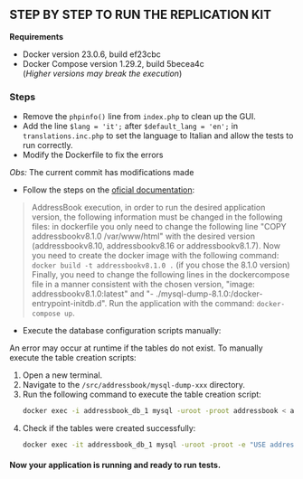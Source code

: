 ## STEP BY STEP TO RUN THE REPLICATION KIT

**Requirements**

- Docker version 23.0.6, build ef23cbc
- Docker Compose version 1.29.2, build 5becea4c  
  (_Higher versions may break the execution_)

### Steps

- Remove the `phpinfo()` line from `index.php` to clean up the GUI.
- Add the line `$lang = 'it';` after `$default_lang = 'en';` in `translations.inc.php` to set the language to Italian and allow the tests to run correctly.
- Modify the Dockerfile to fix the errors

_Obs:_ The current commit has modifications made

- Follow the steps on the [oficial documentation](https://zenodo.org/records/10800568):

> AddressBook execution, in order to run the desired application version, the following information must be changed in the following files:
> in dockerfile you only need to change the following line "COPY addressbookv8.1.0 /var/www/html" with the desired version (addressbookv8.10, addressbookv8.16 or addressbookv8.1.7).
> Now you need to create the docker image with the following command: ` docker build -t addressbookv8.1.0 .` (if you chose the 8.1.0 version)
> Finally, you need to change the following lines in the dockercompose file in a manner consistent with the chosen version, "image: addressbookv8.1.0:latest" and "- ./mysql-dump-8.1.0:/docker-entrypoint-initdb.d".
> Run the application with the command: `docker-compose up`.

- Execute the database configuration scripts manually:

An error may occur at runtime if the tables do not exist. To manually execute the table creation scripts:

1. Open a new terminal.
2. Navigate to the `/src/addressbook/mysql-dump-xxx` directory.
3. Run the following command to execute the table creation script:
   ```bash
   docker exec -i addressbook_db_1 mysql -uroot -proot addressbook < addressbook.sql
   ```
4. Check if the tables were created successfully:
   ```bash
   docker exec -it addressbook_db_1 mysql -uroot -proot -e "USE addressbook; SHOW TABLES;"
   ```

#### Now your application is running and ready to run tests.
